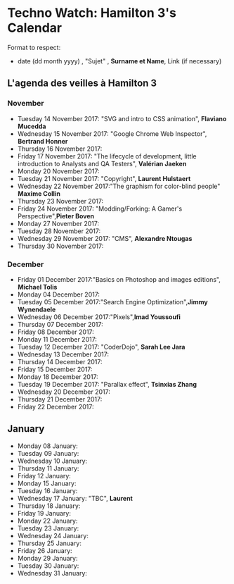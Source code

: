 # Techno Watch:  Hamilton 3's Calendar

Format to respect:   
- date (dd month yyyy) , "Sujet" ,  __Surname et Name__, Link (if necessary)

## L'agenda des veilles à Hamilton 3

### November
- Tuesday 14 November 2017: "SVG and intro to CSS animation", __Flaviano Mucedda__
- Wednesday 15 November 2017: "Google Chrome Web Inspector", __Bertrand Honner__
- Thursday 16 November 2017:
- Friday 17 November 2017: "The lifecycle of development, little introduction to Analysts and QA Testers", __Valérian Jaeken__
- Monday 20 November 2017:
- Tuesday 21 November 2017: "Copyright", __Laurent Hulstaert__
- Wednesday 22 November 2017:"The graphism for color-blind people" __Maxime Collin__
- Thursday 23 November 2017:
- Friday 24 November 2017: "Modding/Forking: A Gamer's Perspective",__Pieter Boven__ 
- Monday 27 November 2017:
- Tuesday 28 November 2017:
- Wednesday 29 November 2017: "CMS", __Alexandre Ntougas__ 
- Thursday 30 November 2017: 

### December
- Friday 01 December 2017:"Basics on Photoshop and images editions", __Michael Tolis__
- Monday 04 December 2017:
- Tuesday 05 December 2017:"Search Engine Optimization",__Jimmy Wynendaele__
- Wednesday 06 December 2017:"Pixels",__Imad Youssoufi__
- Thursday 07 December 2017:
- Friday 08 December 2017:
- Monday 11 December 2017:
- Tuesday 12 December 2017: "CoderDojo", __Sarah Lee Jara__
- Wednesday 13 December 2017:
- Thursday 14 December 2017:
- Friday 15 December 2017:
- Monday 18 December 2017:
- Tuesday 19 December 2017: "Parallax effect", __Tsinxias Zhang__
- Wednesday 20 December 2017:
- Thursday 21 December 2017:
- Friday 22 December 2017:

## January
- Monday 08 January:
- Tuesday 09 January:
- Wednesday 10 January:
- Thursday 11 January:
- Friday 12 January:
- Monday 15 January:
- Tuesday 16 January:
- Wednesday 17 January: "TBC", __Laurent__
- Thursday 18 January:
- Friday 19 January:
- Monday 22 January:
- Tuesday 23 January:
- Wednesday 24 January:
- Thursday 25 January:
- Friday 26 January:
- Monday 29 January:
- Tuesday 30 January:
- Wednesday 31 January:

